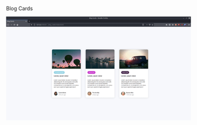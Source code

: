 Blog Cards

![](https://raw.githubusercontent.com/codebyjustin/UI-Component-Ref-Library/master/UI%20Component%20Ref/1_blog_cards/demo.gif)
